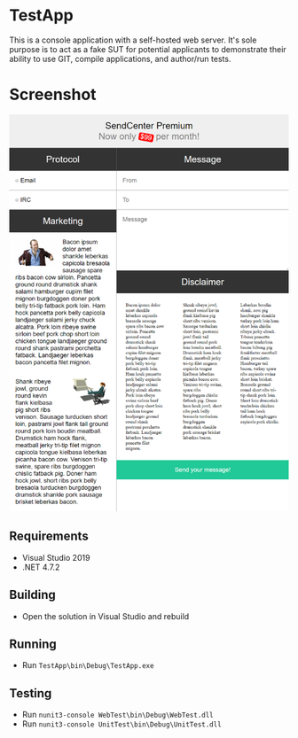 # TestApp

This is a console application with a self-hosted web server. It's sole purpose
is to act as a fake SUT for potential applicants to demonstrate their ability
to use GIT, compile applications, and author/run tests.

# Screenshot

![Screenshot](https://github.com/dinglebopper/testapp/raw/master/TestApp/img/screenshot.png)

## Requirements

* Visual Studio 2019
* .NET 4.7.2

## Building

* Open the solution in Visual Studio and rebuild

## Running

* Run `TestApp\bin\Debug\TestApp.exe`

## Testing

* Run `nunit3-console WebTest\bin\Debug\WebTest.dll`
* Run `nunit3-console UnitTest\bin\Debug\UnitTest.dll`
